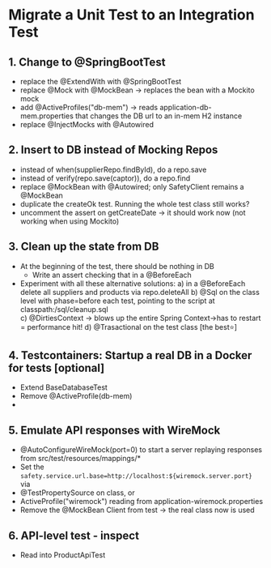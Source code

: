 # Migrate a Unit Test to an Integration Test

## 1. Change to @SpringBootTest
- replace the @ExtendWith with @SpringBootTest
- replace @Mock with @MockBean -> replaces the bean with a Mockito mock
- add @ActiveProfiles("db-mem") -> reads application-db-mem.properties that changes the DB url to an in-mem H2 instance
- replace @InjectMocks with @Autowired

## 2. Insert to DB instead of Mocking Repos
- instead of when(supplierRepo.findById), do a repo.save
- instead of verify(repo.save(captor)), do a repo.find
- replace @MockBean with @Autowired; only SafetyClient remains a @MockBean
- duplicate the createOk test. Running the whole test class still works?
- uncomment the assert on getCreateDate -> it should work now (not working when using Mockito)

## 3. Clean up the state from DB
- At the beginning of the test, there should be nothing in DB 
  - Write an assert checking that in a @BeforeEach
- Experiment with all these alternative solutions:
    a) in a @BeforeEach delete all suppliers and products via repo.deleteAll
    b) @Sql on the class level with phase=before each test, pointing to the script at classpath:/sql/cleanup.sql  
    c) @DirtiesContext -> blows up the entire Spring Context->has to restart = performance hit!
    d) @Trasactional on the test class [the best⭐️]

## 4. Testcontainers: Startup a real DB in a Docker for tests [optional]
- Extend BaseDatabaseTest
- Remove @ActiveProfile(db-mem)
- 

## 5. Emulate API responses with WireMock
- @AutoConfigureWireMock(port=0) to start a server replaying responses from src/test/resources/mappings/*
- Set the `safety.service.url.base=http://localhost:${wiremock.server.port}` via
- @TestPropertySource on class, or
- ActiveProfile("wiremock") reading from application-wiremock.properties
- Remove the @MockBean Client from test -> the real class now is used

## 6. API-level test - inspect
- Read into ProductApiTest